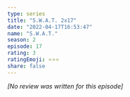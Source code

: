 ```yaml
---
type: series
title: "S.W.A.T. 2x17"
date: "2022-04-17T16:53:47"
name: "S.W.A.T."
season: 2
episode: 17
rating: 3
ratingEmoji: ⭐️⭐️⭐️
share: false
---
```


_[No review was written for this episode]_
